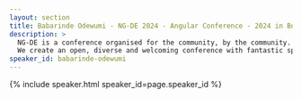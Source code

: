 ```yaml
---
layout: section
title: Babarinde Odewumi - NG-DE 2024 - Angular Conference - 2024 in Bonn
description: >
  NG-DE is a conference organised for the community, by the community.
  We create an open, diverse and welcoming conference with fantastic speakers and a warm and friendly environment. 
speaker_id: babarinde-odewumi
---
```


{% include speaker.html speaker_id=page.speaker_id %}
